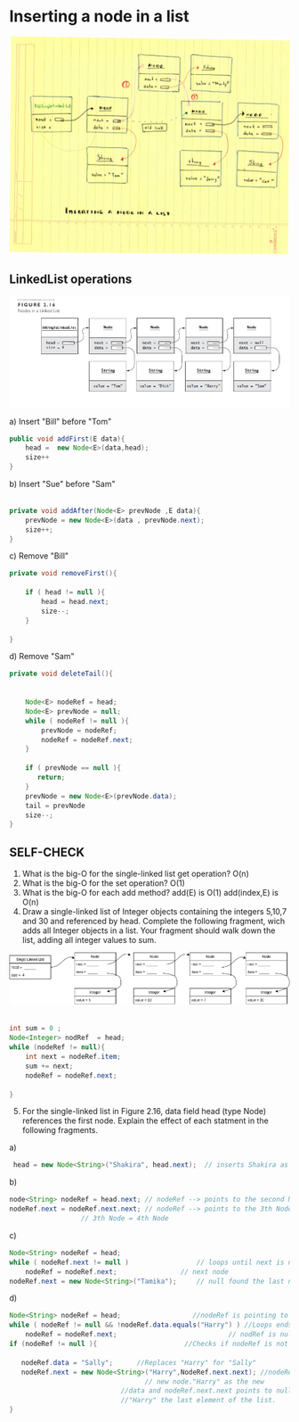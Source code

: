 # Inserting a node in a list
![insertion linkedList](./img/linkedList_insertion2.jpg)
## LinkedList operations


![linkedlist](./img/linkedList.png)



a) Insert "Bill" before "Tom"


```java
public void addFirst(E data){
	head =  new Node<E>(data,head);
	size++
}


```


b) Insert "Sue" before "Sam"

```java

private void addAfter(Node<E> prevNode ,E data){
	prevNode = new Node<E>(data , prevNode.next);
	size++;
}
```



c) Remove "Bill"

```java
private void removeFirst(){

	if ( head != null ){
		head = head.next;
		size--;
	}

}


```


d) Remove "Sam"




```java
private void deleteTail(){


	Node<E> nodeRef = head;
	Node<E> prevNode = null;
	while ( nodeRef != null ){
		prevNode = nodeRef;
		nodeRef = nodeRef.next;
	}

	if ( prevNode == null ){
	   return;
	}
	prevNode = new Node<E>(prevNode.data);
	tail = prevNode
	size--;
}

```


## SELF-CHECK

1. What is the big-O for the single-linked list get operation?  O(n)
2. What is the big-O for the set operation? O(1)
3. What is the big-O for each add method? add(E) is O(1) add(index,E) is O(n)
4. Draw a single-linked list of Integer objects containing the integers 5,10,7
   and 30 and referenced by head. Complete the following fragment, wich adds all Integer 
   objects in a list. Your fragment should walk down the list, adding all integer values to
  sum.

![integer Linked-list](./img/integer_list.png)


```java
   
int sum = 0 ;
Node<Integer> nodRef  = head;
while (nodeRef != null){
	int next = nodeRef.item;
	sum += next;
	nodeRef = nodeRef.next;

}
```


5. For the single-linked list in Figure 2.16, data field head (type Node) references the first
node. Explain the effect of each statment in the following fragments.

a) 

```java
 head = new Node<String>("Shakira", head.next);  // inserts Shakira as the new head
```
b)

```java
node<String> nodeRef = head.next; // nodeRef --> points to the second Node
nodeRef.next = nodeRef.next.next; // nodeRef --> points to the 3th Node and it is assigne the 4th node 			          	  // the 4th Node.
				  // 3th Node = 4th Node

```



c)

```java
Node<String> nodeRef = head;
while ( nodeRef.next != null )                 // loops until next is null
	nodeRef = nodeRef.next;                // next node
nodeRef.next = new Node<String>("Tamika");     // null found the last node now is "Tamika"
```



d)


```java
Node<String> nodeRef = head;                  //nodeRef is pointing to the first Node
while ( nodeRef != null && !nodeRef.data.equals("Harry") ) //Loops ends until Harry is found or
	nodeRef = nodeRef.next;                            // nodRef is null
if (nodeRef != null ){                      //Checks if nodeRef is not null

   nodeRef.data = "Sally";      //Replaces "Harry" for "Sally"
   nodeRef.next = new Node<String>("Harry",NodeRef.next.next); //nodeRef.next is replaced with a 
							      // new node."Harry" as the new 
							//data and nodeRef.next.next points to null. That makes 
							//"Harry" the last element of the list. 
}

```


   
   

